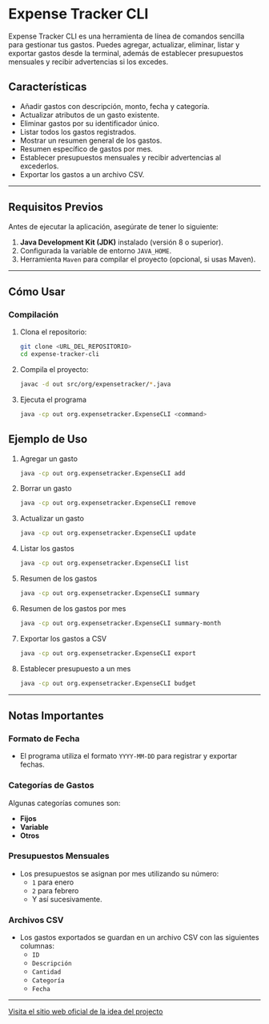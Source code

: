 # Expense Tracker CLI

Expense Tracker CLI es una herramienta de línea de comandos sencilla para gestionar tus gastos. Puedes agregar, actualizar, eliminar, listar y exportar gastos desde la terminal, además de establecer presupuestos mensuales y recibir advertencias si los excedes.

## **Características**

- Añadir gastos con descripción, monto, fecha y categoría.
- Actualizar atributos de un gasto existente.
- Eliminar gastos por su identificador único.
- Listar todos los gastos registrados.
- Mostrar un resumen general de los gastos.
- Resumen específico de gastos por mes.
- Establecer presupuestos mensuales y recibir advertencias al excederlos.
- Exportar los gastos a un archivo CSV.

---

## **Requisitos Previos**

Antes de ejecutar la aplicación, asegúrate de tener lo siguiente:

1. **Java Development Kit (JDK)** instalado (versión 8 o superior).
2. Configurada la variable de entorno `JAVA_HOME`.
3. Herramienta `Maven` para compilar el proyecto (opcional, si usas Maven).

---

## **Cómo Usar**

### **Compilación**
1. Clona el repositorio:
   ```bash
   git clone <URL_DEL_REPOSITORIO>
   cd expense-tracker-cli
2. Compila el proyecto:
   ```bash
   javac -d out src/org/expensetracker/*.java
3. Ejecuta el programa
   ```bash
   java -cp out org.expensetracker.ExpenseCLI <command>

## **Ejemplo de Uso**
1. Agregar un gasto
   ```bash
   java -cp out org.expensetracker.ExpenseCLI add
2. Borrar un gasto
   ```bash
   java -cp out org.expensetracker.ExpenseCLI remove
3. Actualizar un gasto
   ```bash
   java -cp out org.expensetracker.ExpenseCLI update
4. Listar los gastos
   ```bash
   java -cp out org.expensetracker.ExpenseCLI list
5. Resumen de los gastos
    ```bash
   java -cp out org.expensetracker.ExpenseCLI summary
6. Resumen de los gastos por mes
    ```bash
   java -cp out org.expensetracker.ExpenseCLI summary-month
7. Exportar los gastos a CSV
    ```bash
   java -cp out org.expensetracker.ExpenseCLI export
    ```
8. Establecer presupuesto a un mes
    ```bash
   java -cp out org.expensetracker.ExpenseCLI budget

---

## **Notas Importantes**

### **Formato de Fecha**
- El programa utiliza el formato `YYYY-MM-DD` para registrar y exportar fechas.

### **Categorías de Gastos**
Algunas categorías comunes son:
- **Fijos**
- **Variable**
- **Otros**

### **Presupuestos Mensuales**
- Los presupuestos se asignan por mes utilizando su número:
  - `1` para enero
  - `2` para febrero
  - Y así sucesivamente.

### **Archivos CSV**
- Los gastos exportados se guardan en un archivo CSV con las siguientes columnas:
  - `ID`
  - `Descripción`
  - `Cantidad`
  - `Categoría`
  - `Fecha`
    
---

[Visita el sitio web oficial de la idea del projecto](https://roadmap.sh/projects/expense-tracker)
